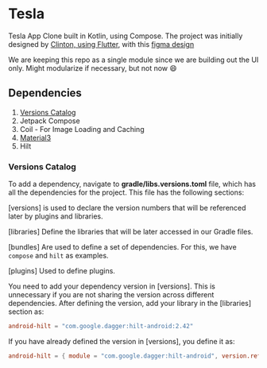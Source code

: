 # Tesla

Tesla App Clone built in Kotlin, using Compose. The project was initially designed by [Clinton, using Flutter](https://twitter.com/KChienja/status/1563932565442109442), with this [figma design](https://www.figma.com/file/YZpVpudFO7BQfT8fuw8RiJ/Dark-Neumorphism-UI-Tesla-app-(Community)) 

We are keeping this repo as a single module since we are building out the UI only. Might modularize if necessary, but not now :smile:

## Dependencies
1. [Versions Catalog](https://docs.gradle.org/current/userguide/platforms.html#sub:version-catalog)
2. Jetpack Compose
3. Coil - For Image Loading and Caching
4. [Material3](https://m3.material.io/libraries/mdc-android/getting-started)
5. Hilt

### Versions Catalog

To add a dependency, navigate to **gradle/libs.versions.toml** file, which has all the dependencies for the project. This file has the following sections:

[versions] is used to declare the version numbers that will be referenced later by plugins and libraries.

[libraries] Define the libraries that will be later accessed in our Gradle files.

[bundles] Are used to define a set of dependencies. For this, we have `compose` and `hilt` as examples.

[plugins] Used to define plugins.

You need to add your dependency version in [versions]. This is unnecessary if you are not sharing the version across different dependencies. After defining the version, add your library in the [libraries] section as:

```toml
android-hilt = "com.google.dagger:hilt-android:2.42"
```

If you have already defined the version in [versions], you define it as:

```toml
android-hilt = { module = "com.google.dagger:hilt-android", version.ref = "hilt" }
```
